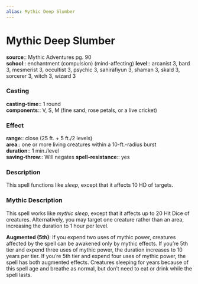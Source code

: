 ```yaml
---
alias: Mythic Deep Slumber
---
```


# Mythic Deep Slumber

**source**:: Mythic Adventures pg. 90  
**school**:: enchantment (compulsion) (mind-affecting)
**level**:: arcanist 3, bard 3, mesmerist 3, occultist 3, psychic 3, sahirafiyun 3, shaman 3, skald 3, sorcerer 3, witch 3, wizard 3

### Casting 

**casting-time**:: 1 round  
**components**:: V, S, M (fine sand, rose petals, or a live cricket)

### Effect 

**range**:: close (25 ft. + 5 ft./2 levels)  
**area**:: one or more living creatures within a 10-ft.-radius burst  
**duration**:: 1 min./level  
**saving-throw**:: Will negates
**spell-resistance**:: yes

### Description 

This spell functions like *sleep*, except that it affects 10 HD of targets.

### Mythic Description

This spell works like *mythic sleep*, except that it affects up to 20 Hit Dice of creatures. Alternatively, you may target one creature rather than an area, increasing the duration to 1 hour per level.  
  
**Augmented (5th)**: If you expend two uses of mythic power, creatures affected by the spell can be awakened only by mythic effects. If you’re 5th tier and expend three uses of mythic power, the duration increases to 10 years per tier. If you’re 5th tier and expend four uses of mythic power, the spell has both augmented effects. Creatures sleeping for years because of this spell age and breathe as normal, but don’t need to eat or drink while the spell lasts.
